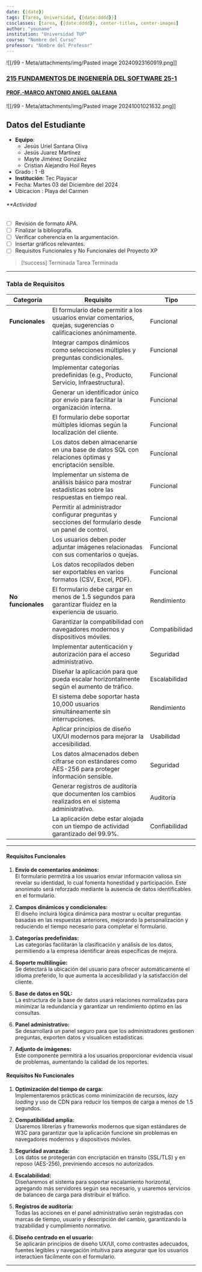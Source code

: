 ```yaml
---
date: {{date}}
tags: [Tarea, Universidad, {{date:dddd}}]
cssclasses: [tarea, {{date:dddd}}, center-titles, center-images]
author: "youname"
institution: "Universidad TUP"
course: "Nombre del Curso"
professor: "Nombre del Profesor"
---
```


![[/99 - Meta/attachments/img/Pasted image 20240923160919.png]]

### [215 FUNDAMENTOS DE INGENIERÍA DEL SOFTWARE 25-1](https://moodle.tecplayacar.edu.mx/course/view.php?id=6032 "215 FUNDAMENTOS DE INGENIERÍA DEL SOFTWARE 25-1")
#### [PROF.-MARCO ANTONIO ANGEL GALEANA](https://moodle.tecplayacar.edu.mx/user/view.php?id=8662&course=6032)

![[/99 - Meta/attachments/img/Pasted image 20241001021632.png]]





## **Datos del Estudiante**

- **Equipo**: 
	- Jesús Uriel Santana Oliva
	- Jesús Juarez Martínez
	- Mayte Jiménez González 
	- Cristian Alejandro Hoil Reyes
- Grado : 1 -B
- **Institución**: Tec Playacar
- Fecha: Martes 03 del Diciembre del 2024
- Ubicacion : Playa del Carmen

###### **Actividad
- [ ] Revisión de formato APA.
- [ ] Finalizar la bibliografía.
- [ ] Verificar coherencia en la argumentación.
- [ ] Insertar gráficos relevantes.
- [ ] Requisitos Funcionales y No Funcionales del Proyecto XP

> [!success] Terminada
> Tarea Terminada
> 

---

### Tabla de Requisitos

|**Categoría**|**Requisito**|**Tipo**|
|---|---|---|
|**Funcionales**|El formulario debe permitir a los usuarios enviar comentarios, quejas, sugerencias o calificaciones anónimamente.|Funcional|
||Integrar campos dinámicos como selecciones múltiples y preguntas condicionales.|Funcional|
||Implementar categorías predefinidas (e.g., Producto, Servicio, Infraestructura).|Funcional|
||Generar un identificador único por envío para facilitar la organización interna.|Funcional|
||El formulario debe soportar múltiples idiomas según la localización del cliente.|Funcional|
||Los datos deben almacenarse en una base de datos SQL con relaciones óptimas y encriptación sensible.|Funcional|
||Implementar un sistema de análisis básico para mostrar estadísticas sobre las respuestas en tiempo real.|Funcional|
||Permitir al administrador configurar preguntas y secciones del formulario desde un panel de control.|Funcional|
||Los usuarios deben poder adjuntar imágenes relacionadas con sus comentarios o quejas.|Funcional|
||Los datos recopilados deben ser exportables en varios formatos (CSV, Excel, PDF).|Funcional|
|**No funcionales**|El formulario debe cargar en menos de 1.5 segundos para garantizar fluidez en la experiencia de usuario.|Rendimiento|
||Garantizar la compatibilidad con navegadores modernos y dispositivos móviles.|Compatibilidad|
||Implementar autenticación y autorización para el acceso administrativo.|Seguridad|
||Diseñar la aplicación para que pueda escalar horizontalmente según el aumento de tráfico.|Escalabilidad|
||El sistema debe soportar hasta 10,000 usuarios simultáneamente sin interrupciones.|Rendimiento|
||Aplicar principios de diseño UX/UI modernos para mejorar la accesibilidad.|Usabilidad|
||Los datos almacenados deben cifrarse con estándares como AES-256 para proteger información sensible.|Seguridad|
||Generar registros de auditoría que documenten los cambios realizados en el sistema administrativo.|Auditoría|
||La aplicación debe estar alojada con un tiempo de actividad garantizado del 99.9%.|Confiabilidad|

---


#### **Requisitos Funcionales**

1. **Envío de comentarios anónimos:**  
    El formulario permitirá a los usuarios enviar información valiosa sin revelar su identidad, lo cual fomenta honestidad y participación. Este anonimato será reforzado mediante la ausencia de datos identificables en el formulario.
    
2. **Campos dinámicos y condicionales:**  
    El diseño incluirá lógica dinámica para mostrar u ocultar preguntas basadas en las respuestas anteriores, mejorando la personalización y reduciendo el tiempo necesario para completar el formulario.
    
3. **Categorías predefinidas:**  
    Las categorías facilitarán la clasificación y análisis de los datos, permitiendo a la empresa identificar áreas específicas de mejora.
    
4. **Soporte multilingüe:**  
    Se detectará la ubicación del usuario para ofrecer automáticamente el idioma preferido, lo que aumenta la accesibilidad y la satisfacción del cliente.
    
5. **Base de datos en SQL:**  
    La estructura de la base de datos usará relaciones normalizadas para minimizar la redundancia y garantizar un rendimiento óptimo en las consultas.
    
6. **Panel administrativo:**  
    Se desarrollará un panel seguro para que los administradores gestionen preguntas, exporten datos y visualicen estadísticas.
    
7. **Adjunto de imágenes:**  
    Este componente permitirá a los usuarios proporcionar evidencia visual de problemas, aumentando la calidad de los reportes.
    

#### **Requisitos No Funcionales**

1. **Optimización del tiempo de carga:**  
    Implementaremos prácticas como minimización de recursos, _lazy loading_ y uso de CDN para reducir los tiempos de carga a menos de 1.5 segundos.
    
2. **Compatibilidad amplia:**  
    Usaremos librerías y frameworks modernos que sigan estándares de W3C para garantizar que la aplicación funcione sin problemas en navegadores modernos y dispositivos móviles.
    
3. **Seguridad avanzada:**  
    Los datos se protegerán con encriptación en tránsito (SSL/TLS) y en reposo (AES-256), previniendo accesos no autorizados.
    
4. **Escalabilidad:**  
    Diseñaremos el sistema para soportar escalamiento horizontal, agregando más servidores según sea necesario, y usaremos servicios de balanceo de carga para distribuir el tráfico.
    
5. **Registros de auditoría:**  
    Todas las acciones en el panel administrativo serán registradas con marcas de tiempo, usuario y descripción del cambio, garantizando la trazabilidad y cumplimiento normativo.
    
6. **Diseño centrado en el usuario:**  
    Se aplicarán principios de diseño UX/UI, como contrastes adecuados, fuentes legibles y navegación intuitiva para asegurar que los usuarios interactúen fácilmente con el formulario.
    

---
